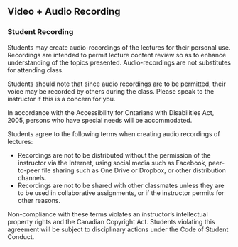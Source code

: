Video + Audio Recording
---

### Student Recording

Students may create audio-recordings of the lectures for their personal use. Recordings are intended to permit lecture content review so as to enhance understanding of the topics presented. Audio-recordings are not substitutes for attending class.

Students should note that since audio recordings are to be permitted, their voice may be recorded by others during the class. Please speak to the instructor if this is a concern for you.

In accordance with the Accessibility for Ontarians with Disabilities Act, 2005, persons who have special needs will be accommodated.

Students agree to the following terms when creating audio recordings of lectures:

- Recordings are not to be distributed without the permission of the instructor via the Internet, using social media such as Facebook, peer-to-peer file sharing such as One Drive or Dropbox, or other distribution channels.
- Recordings are not to be shared with other classmates unless they are to be used in collaborative assignments, or if the instructor permits for other reasons.

Non-compliance with these terms violates an instructor’s intellectual property rights and the Canadian Copyright Act. Students violating this agreement will be subject to disciplinary actions under the Code of Student Conduct.
